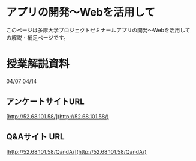 # アプリの開発〜Webを活用して
このページは多摩大学プロジェクトゼミナールアプリの開発〜Webを活用しての解説・補足ページです。

#  授業解説資料

[04/07](./01.md)
[04/14](./02.md)


## アンケートサイトURL

[http://52.68.101.58/](http://52.68.101.58/)

## Q&Aサイト URL

[http://52.68.101.58/QandA/](http://52.68.101.58/QandA/)
